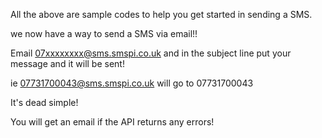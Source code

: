 All the above are sample codes to help you get started in sending a SMS.

we now have a way to send a SMS via email!!

Email 07xxxxxxxx@sms.smspi.co.uk and in the subject line put your message and it will be sent!

ie 07731700043@sms.smspi.co.uk will go to 07731700043

It's dead simple!

You will get an email if the API returns any errors!
